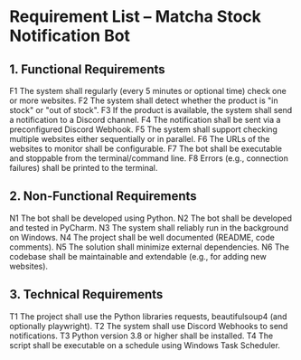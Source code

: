 # Requirement List – Matcha Stock Notification Bot


## 1. Functional Requirements

F1	The system shall regularly (every 5 minutes or optional time) check one or more websites.
F2	The system shall detect whether the product is "in stock" or "out of stock".
F3	If the product is available, the system shall send a notification to a Discord channel.
F4	The notification shall be sent via a preconfigured Discord Webhook.
F5	The system shall support checking multiple websites either sequentially or in parallel.
F6	The URLs of the websites to monitor shall be configurable.
F7	The bot shall be executable and stoppable from the terminal/command line.
F8	Errors (e.g., connection failures) shall be printed to the terminal.

## 2. Non-Functional Requirements

N1	The bot shall be developed using Python.
N2	The bot shall be developed and tested in PyCharm.
N3	The system shall reliably run in the background on Windows.
N4	The project shall be well documented (README, code comments).
N5	The solution shall minimize external dependencies.
N6	The codebase shall be maintainable and extendable (e.g., for adding new websites).

## 3. Technical Requirements

T1	The project shall use the Python libraries requests, beautifulsoup4 (and optionally playwright).
T2	The system shall use Discord Webhooks to send notifications.
T3	Python version 3.8 or higher shall be installed.
T4	The script shall be executable on a schedule using Windows Task Scheduler.